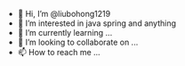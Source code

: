 - 👋 Hi, I’m @liubohong1219
- 👀 I’m interested in java spring and anything
- 🌱 I’m currently learning ...
- 💞️ I’m looking to collaborate on ...
- 📫 How to reach me ...

<!---
liubohong1219/liubohong1219 is a ✨ special ✨ repository because its `README.md` (this file) appears on your GitHub profile.
You can click the Preview link to take a look at your changes.
--->
